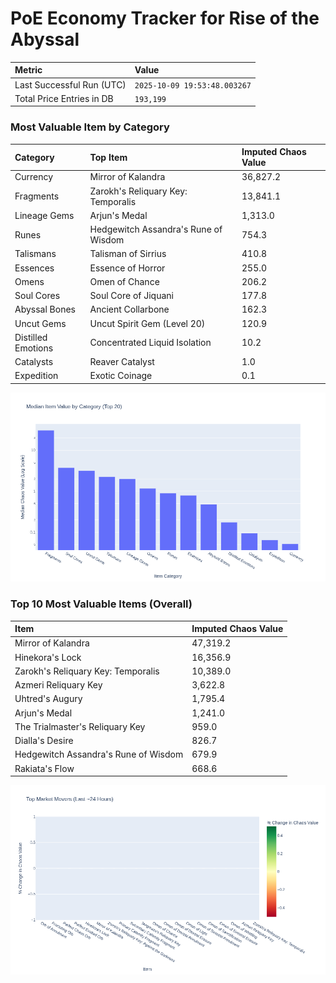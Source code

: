 # PoE Economy Tracker for Rise of the Abyssal

<!-- START_MAINTENANCE -->
| Metric | Value |
|:---|:---|
| Last Successful Run (UTC) | `2025-10-09 19:53:48.003267` |
| Total Price Entries in DB | `193,199` |

<!-- END_MAINTENANCE -->

<!-- START_DATAFRAME_DEBUG -->
<!-- END_DATAFRAME_DEBUG -->

<!-- START_CATEGORY_ANALYSIS -->
### Most Valuable Item by Category
| Category | Top Item | Imputed Chaos Value |
| :--- | :--- | :--- |
| Currency | Mirror of Kalandra | 36,827.2 |
| Fragments | Zarokh's Reliquary Key: Temporalis | 13,841.1 |
| Lineage Gems | Arjun's Medal | 1,313.0 |
| Runes | Hedgewitch Assandra's Rune of Wisdom | 754.3 |
| Talismans | Talisman of Sirrius | 410.8 |
| Essences | Essence of Horror | 255.0 |
| Omens | Omen of Chance | 206.2 |
| Soul Cores | Soul Core of Jiquani | 177.8 |
| Abyssal Bones | Ancient Collarbone | 162.3 |
| Uncut Gems | Uncut Spirit Gem (Level 20) | 120.9 |
| Distilled Emotions | Concentrated Liquid Isolation | 10.2 |
| Catalysts | Reaver Catalyst | 1.0 |
| Expedition | Exotic Coinage | 0.1 |


![Category Analysis Chart](charts/category_analysis.png)
<!-- END_ANALYSIS -->

<!-- START_ANALYSIS -->
### Top 10 Most Valuable Items (Overall)
| Item | Imputed Chaos Value |
| :--- | :--- |
| Mirror of Kalandra | 47,319.2 |
| Hinekora's Lock | 16,356.9 |
| Zarokh's Reliquary Key: Temporalis | 10,389.0 |
| Azmeri Reliquary Key | 3,622.8 |
| Uhtred's Augury | 1,795.4 |
| Arjun's Medal | 1,241.0 |
| The Trialmaster's Reliquary Key | 959.0 |
| Dialla's Desire | 826.7 |
| Hedgewitch Assandra's Rune of Wisdom | 679.9 |
| Rakiata's Flow | 668.6 |


![Market Movers Chart](charts/market_movers.png)
<!-- END_ANALYSIS -->
